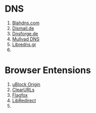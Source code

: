# DNS
1. [Blahdns.com](https://blahdns.com/)
2. [Dismail.de](https://dismail.de/info.html#dns)
3. [Dnsforge.de](https://dnsforge.de/)
4. [Mullvad DNS](https://mullvad.net/en/help/dns-over-https-and-dns-over-tls)
5. [Libredns.gr](https://libredns.gr/)
6. 



# Browser Entensions
1. [uBlock Origin](https://github.com/gorhill/uBlock)
2. [ClearURLs](https://github.com/ClearURLs/Addon)
3. [Flagfox](https://addons.mozilla.org/en-US/firefox/addon/flagfox/)
4. [LibRedirect](https://libredirect.github.io/)
5. 